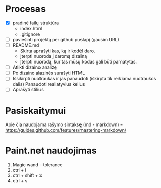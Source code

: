 # Procesas

- [x] pradinė failų struktūra
    - index.html
    - .gitignore
- [ ] paviešinti projektą per github puslapį (gausim URL)
- [ ] README.md 
   - Skirta aprašyti kas, ką ir kodėl daro.
   - Įterpti nuoroda į daromą dizainą
   - Įterpti nuorodą, kur tas mūsų kodas gali būti pamatytas.
- [ ] Atlikti dizaino analizę
- [ ] Po dizaino alazinės surašyti HTML
- [ ] Išsikirpti nuotraukas ir jas panaudoti (iškirpta tik reikiama nuotraukos dalis)
    Panaudoti realiatyvius kelius
- [ ] Aprašyti stilius

# Pasiskaitymui
Apie čia naudojama rašymo sintaksę (md - markdown) - https://guides.github.com/features/mastering-markdown/ 
 
# Paint.net naudojimas

1. Magic wand - tolerance
2. ctrl + i
3. ctrl + shift + x
4. ctrl + s